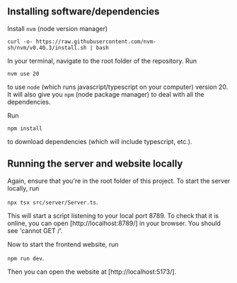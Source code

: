 ## Installing software/dependencies

Install ```nvm``` (node version manager)

```curl -o- https://raw.githubusercontent.com/nvm-sh/nvm/v0.40.3/install.sh | bash```

In your terminal, navigate to the root folder of the repository. Run 

```nvm use 20```

to use ```node``` (which runs javascript/typescript on your computer) version 20. It will also give you ```npm``` (node package manager) to deal with all the dependencies.

Run 

```npm install``` 

to download dependencies (which will include typescript, etc.).

## Running the server and website locally

Again, ensure that you're in the root folder of this project. To start the server locally, run

```npx tsx src/server/Server.ts```.

This will start a script listening to your local port 8789. To check that it is online, you can open [http://localhost:8789/] in your browser. You should see 'cannot GET /'.

Now to start the frontend website, run

```npm run dev```.

Then you can open the website at [http://localhost:5173/].
